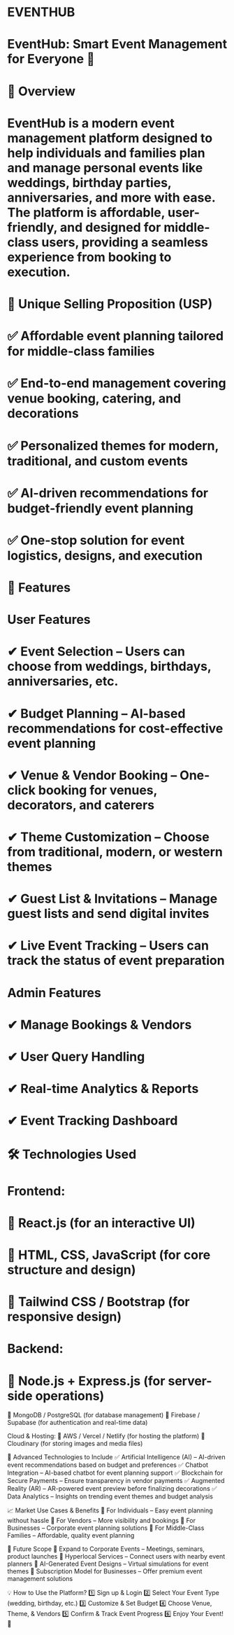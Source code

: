 # EVENTHUB
# EventHub: Smart Event Management for Everyone 🎉
# 📖 Overview
# EventHub is a modern event management platform designed to help individuals and families plan and manage personal events like weddings, birthday parties, anniversaries, and more with ease. The platform is affordable, user-friendly, and designed for middle-class users, providing a seamless experience from booking to execution.

# 🚀 Unique Selling Proposition (USP)
# ✅ Affordable event planning tailored for middle-class families
# ✅ End-to-end management covering venue booking, catering, and decorations
# ✅ Personalized themes for modern, traditional, and custom events
# ✅ AI-driven recommendations for budget-friendly event planning
# ✅ One-stop solution for event logistics, designs, and execution

# 🌟 Features
# User Features
# ✔ Event Selection – Users can choose from weddings, birthdays, anniversaries, etc.
# ✔ Budget Planning – AI-based recommendations for cost-effective event planning
# ✔ Venue & Vendor Booking – One-click booking for venues, decorators, and caterers
# ✔ Theme Customization – Choose from traditional, modern, or western themes
# ✔ Guest List & Invitations – Manage guest lists and send digital invites
# ✔ Live Event Tracking – Users can track the status of event preparation

# Admin Features
# ✔ Manage Bookings & Vendors
# ✔ User Query Handling
# ✔ Real-time Analytics & Reports
# ✔ Event Tracking Dashboard

# 🛠️ Technologies Used
# Frontend:
# 🔹 React.js (for an interactive UI)
# 🔹 HTML, CSS, JavaScript (for core structure and design)
# 🔹 Tailwind CSS / Bootstrap (for responsive design)

# Backend:
# 🔹 Node.js + Express.js (for server-side operations)
🔹 MongoDB / PostgreSQL (for database management)
🔹 Firebase / Supabase (for authentication and real-time data)

Cloud & Hosting:
🔹 AWS / Vercel / Netlify (for hosting the platform)
🔹 Cloudinary (for storing images and media files)

🧠 Advanced Technologies to Include
✅ Artificial Intelligence (AI) – AI-driven event recommendations based on budget and preferences
✅ Chatbot Integration – AI-based chatbot for event planning support
✅ Blockchain for Secure Payments – Ensure transparency in vendor payments
✅ Augmented Reality (AR) – AR-powered event preview before finalizing decorations
✅ Data Analytics – Insights on trending event themes and budget analysis

📈 Market Use Cases & Benefits
🔹 For Individuals – Easy event planning without hassle
🔹 For Vendors – More visibility and bookings
🔹 For Businesses – Corporate event planning solutions
🔹 For Middle-Class Families – Affordable, quality event planning

📌 Future Scope
🔹 Expand to Corporate Events – Meetings, seminars, product launches
🔹 Hyperlocal Services – Connect users with nearby event planners
🔹 AI-Generated Event Designs – Virtual simulations for event themes
🔹 Subscription Model for Businesses – Offer premium event management solutions

💡 How to Use the Platform?
1️⃣ Sign up & Login
2️⃣ Select Your Event Type (wedding, birthday, etc.)
3️⃣ Customize & Set Budget
4️⃣ Choose Venue, Theme, & Vendors
5️⃣ Confirm & Track Event Progress
6️⃣ Enjoy Your Event! 🎊

